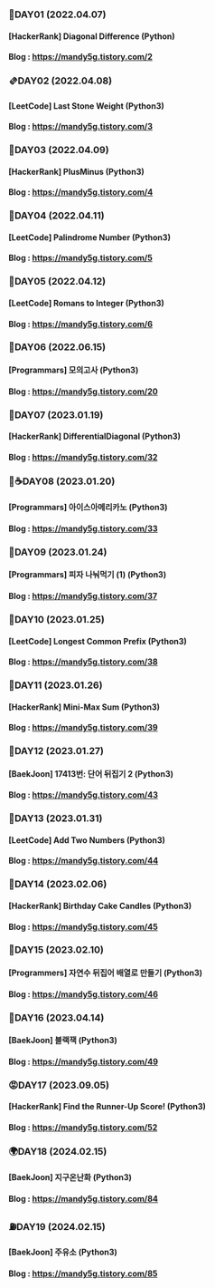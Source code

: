 ### 🧇DAY01 (2022.04.07)
#### [HackerRank] Diagonal Difference (Python)
#### Blog : https://mandy5g.tistory.com/2

### 🫔DAY02 (2022.04.08)
#### [LeetCode] Last Stone Weight (Python3)
#### Blog : https://mandy5g.tistory.com/3


### 🍮DAY03 (2022.04.09)
#### [HackerRank] PlusMinus (Python3)
#### Blog : https://mandy5g.tistory.com/4

### 🍪DAY04 (2022.04.11)
#### [LeetCode] Palindrome Number (Python3)
#### Blog : https://mandy5g.tistory.com/5

### 🥘DAY05 (2022.04.12)
#### [LeetCode] Romans to Integer (Python3)
#### Blog : https://mandy5g.tistory.com/6


### 🍥DAY06 (2022.06.15)
#### [Programmars] 모의고사 (Python3)
#### Blog : https://mandy5g.tistory.com/20


### 🥠DAY07 (2023.01.19)
#### [HackerRank] DifferentialDiagonal (Python3)
#### Blog : https://mandy5g.tistory.com/32


### 🧊☕️DAY08 (2023.01.20)
#### [Programmars] 아이스아메리카노 (Python3)
#### Blog : https://mandy5g.tistory.com/33

### 🍕DAY09 (2023.01.24)
#### [Programmars] 피자 나눠먹기 (1) (Python3)
#### Blog : https://mandy5g.tistory.com/37

### 🌭DAY10 (2023.01.25)
#### [LeetCode] Longest Common Prefix (Python3)
#### Blog : https://mandy5g.tistory.com/38

### 🍠DAY11 (2023.01.26)
#### [HackerRank] Mini-Max Sum (Python3)
#### Blog : https://mandy5g.tistory.com/39

### 🍙DAY12 (2023.01.27)
#### [BaekJoon] 17413번: 단어 뒤집기 2 (Python3)
#### Blog : https://mandy5g.tistory.com/43

### 🧇DAY13 (2023.01.31)
#### [LeetCode] Add Two Numbers (Python3)
#### Blog : https://mandy5g.tistory.com/44

### 🎂DAY14 (2023.02.06)
#### [HackerRank] Birthday Cake Candles (Python3)
#### Blog : https://mandy5g.tistory.com/45

### 🎂DAY15 (2023.02.10)
#### [Programmers] 자연수 뒤집어 배열로 만들기 (Python3)
#### Blog : https://mandy5g.tistory.com/46

### 🍘DAY16 (2023.04.14)
#### [BaekJoon] 블랙잭 (Python3)
#### Blog : https://mandy5g.tistory.com/49

### 😡DAY17 (2023.09.05)
#### [HackerRank] Find the Runner-Up Score! (Python3)
#### Blog : https://mandy5g.tistory.com/52

### 🌍DAY18 (2024.02.15)
#### [BaekJoon] 지구온난화 (Python3)
#### Blog : https://mandy5g.tistory.com/84

### ⛽️DAY19 (2024.02.15)
#### [BaekJoon] 주유소 (Python3)
#### Blog : https://mandy5g.tistory.com/85